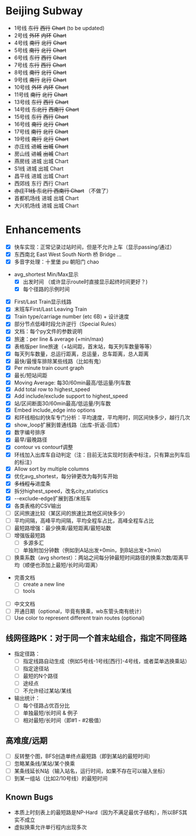 # Beijing Subway
- 1号线 ~~东行~~ ~~西行~~ ~~Chart~~ (to be updated)
- 2号线 ~~外环~~ ~~内环~~ ~~Chart~~
- 4号线 ~~南行~~ ~~北行~~ ~~Chart~~
- 5号线 ~~南行~~ ~~北行~~ ~~Chart~~
- 6号线 ~~东行~~ ~~西行~~ ~~Chart~~
- 7号线 ~~东行~~ ~~西行~~ ~~Chart~~
- 8号线 ~~南行~~ ~~北行~~ ~~Chart~~
- 9号线 ~~南行~~ ~~北行~~ ~~Chart~~
- 10号线 ~~外环~~ ~~内环~~ ~~Chart~~
- 11号线 ~~南行~~ ~~北行~~ ~~Chart~~
- 13号线 ~~东行~~ ~~西行~~ ~~Chart~~
- 14号线 ~~东北行~~ ~~西南行~~ ~~Chart~~
- 15号线 ~~东行~~ ~~西行~~ ~~Chart~~
- 16号线 ~~南行~~ ~~北行~~ ~~Chart~~
- 17号线 ~~南行~~ ~~北行~~ ~~Chart~~
- 19号线 ~~南行~~ ~~北行~~ ~~Chart~~
- 亦庄线 ~~进城~~ ~~出城~~ ~~Chart~~
- 房山线 ~~进城~~ ~~出城~~ Chart
- 燕房线 进城 出城 Chart
- S1线 进城 出城 Chart
- 昌平线 进城 出城 Chart
- 西郊线 东行 西行 Chart
- ~~亦庄T1线 东北行 西南行 Chart~~ （不做了）
- 首都机场线 进城 出城 Chart
- 大兴机场线 进城 出城 Chart

# Enhancements
- [x] 快车实现：正常记录过站时间，但是不允许上车（显示passing/通过）
- [x] 东西南北 East West South North 桥 Bridge ...
- [x] 多音字处理：十里堡 pu 朝阳门 chao
- avg_shortest Min/Max显示
  - [x] 出发时间 （或许显示route时直接显示起终时间更好？)
  - [x] 每个径路的示例时间
- [x] First/Last Train显示线路
- [x] 末班车First/Last Leaving Train
- [x] Train type/carriage number (etc 6B) + 设计速度
- [x] 部分节点低峰时段允许逆行（Special Rules）
- [x] 文档：每个py文件的参数说明
- [x] 旅速：per line & average (+min/max)
- [x] 表格版per line旅速（+站间距，首末站，每天列车数量等等）
- [x] 每天列车数量，总运行距离，总运量，总车距离，总人距离
- [x] 最快/最慢车排除某些线路（比如有鬼）
- [x] Per minute train count graph
- [x] 最长/短站间距
- [x] Moving Average: 每30/60min最高/低运量/列车数
- [x] Add total row to highest_speed
- [x] Add include/exclude support to highest_speed
- [x] 站/区间断面30/60min最高/低运量/列车数
- [x] Embed include_edge into options
- [x] 和环线相似的快车专门分析：平均速度，平均用时，同区间快多少，越行几次
- [x] show_loop扩展到普通线路（出库-折返-回库）
- [x] 数字编号排序
- [x] 最早/最晚路径
- [x] contour vs contourf调整
- [x] 环线加入出库车自动判定（注：目前无法实现时刻表中标注，只有算出列车后的标注）
- [x] Allow sort by multiple columns
- [x] 优化avg_shortest，每分钟更改为每列车开始
- [x] ~~多线程与~~进度条
- [x] 拆分highest_speed，改名city_statistics
- [x] --exclude-edge扩展到首/末班车
- [x] 各类表格的CSV输出
- [ ] 区间旅速比较（某区间的旅速比其他区间快多少）
- [ ] 平均间隔，高峰平均间隔，平均全程车占比，高峰全程车占比
- [ ] 最短路增强：最少换乘/最短距离/最短站数
- [ ] 增强版最短路
  - [ ] 多源多汇
  - [ ] 单独附加分钟数（例如到A站出发+0min，到B站出发+3min）
- [ ] 换乘系数（avg shortest）：两站之间每分钟最短时间路径的换乘次数/距离平均（顺便也添加上最短/长时间/距离）
- 完善文档
  - [ ] create a new line
  - [ ] tools
- [ ] 中文文档
- [ ] 开通日期（optional，毕竟有换乘，wb东管头南有统计）
- [ ] Use color to represent different train routes (optional)

## 线网径路PK：对于同一个首末站组合，指定不同径路
- 指定径路：
  - [ ] 指定线路自动生成（例如5号线-1号线[西行]-4号线，或者菜单选换乘站）
  - [ ] 指定途径站
  - [ ] 最短的N个路径
  - [ ] 途经点
  - [ ] 不允许经过某站/某线
- 输出统计：
  - [ ] 每个径路占优百分比
  - [ ] 单独最短/长时间 & 例子
  - [ ] 相对最短/长时间（即#1 - #2极值）

## 高难度/远期
- [ ] 反转整个图，BFS创造单终点最短路（即到某站的最短时间）
- [ ] 忽略某条线/某站/某个换乘
- [ ] 某条线延长N站（输入站名，运行时间，如果不存在可以输入坐标）
- [ ] 到某一组站（比如2/10号线）的最短时间

## Known Bugs
- 本质上时刻表上的最短路是NP-Hard（因为不满足最优子结构），所以BFS其实不成立
- 虚拟换乘允许单行程内出现多次
